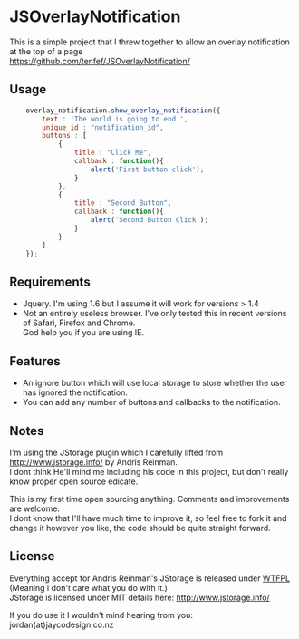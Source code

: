 # JSOverlayNotification

This is a simple project that I threw together to allow an overlay notification at the top of a page    
https://github.com/tenfef/JSOverlayNotification/


## Usage
```javascript
	overlay_notification.show_overlay_notification({
		text : 'The world is going to end.',
		unique_id : "notification_id",
		buttons : [
			{
				title : "Click Me",
				callback : function(){
					alert('First button click');
				}						
			},
			{
				title : "Second Button",
				callback : function(){
					alert('Second Button Click');
				}						
			}
		]
	});
```
## Requirements
* Jquery.
I'm using 1.6 but I assume it will work for versions > 1.4
* Not an entirely useless browser.
I've only tested this in recent versions of Safari, Firefox and Chrome.   
God help you if you are using IE.

## Features
* An ignore button which will use local storage to store whether the user has ignored the notification.
* You can add any number of buttons and callbacks to the notification.

## Notes
I'm using the JStorage plugin which I carefully lifted from http://www.jstorage.info/ by Andris Reinman.    
I dont think He'll mind me including his code in this project, but don't really know proper open source edicate.

This is my first time open sourcing anything. Comments and improvements are welcome.    
I dont know that I'll have much time to improve it, so feel free to fork it and change it however you like, the code should be quite straight forward.


## License

Everything accept for Andris Reinman's JStorage is released under [WTFPL](http://en.wikipedia.org/wiki/WTFPL) (Meaning i don't care what you do with it.)        
JStorage is licensed under MIT details here: http://www.jstorage.info/

If you do use it I wouldn't mind hearing from you: jordan(at)jaycodesign.co.nz
